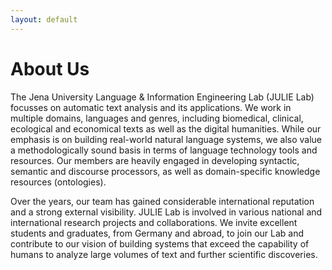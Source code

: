 ```yaml
---
layout: default
---
```


# About Us

The Jena University Language & Information Engineering Lab (JULIE Lab) focusses on automatic text analysis and its applications. We work in multiple domains, languages and genres, including biomedical, clinical, ecological and economical texts as well as the digital humanities. While our emphasis is on building real-world natural language systems, we also value a methodologically sound basis in terms of language technology tools and resources. Our members are heavily engaged in developing syntactic, semantic and discourse processors, as well as domain-specific knowledge resources (ontologies).

Over the years, our team has gained considerable international reputation and a strong external visibility. JULIE Lab is involved in various national and international research projects and collaborations. We invite excellent students and graduates, from Germany and abroad, to join our Lab and contribute to our vision of building systems that exceed the capability of humans to analyze large volumes of text and further scientific discoveries.
